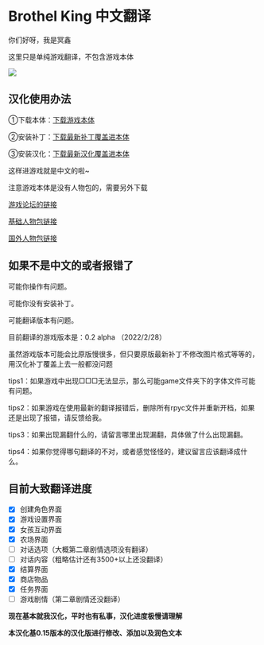 # Brothel King 中文翻译

你们好呀，我是冥鑫

这里只是单纯游戏翻译，不包含游戏本体

![](https://i.ibb.co/Ns8YPD5/image.png)

## 汉化使用办法

①下载本体：[下载游戏本体](https://www.mediafire.com/file/h81k39vblrz5co3/Brothel_King-0.2.zip/file)

②安装补丁：[下载最新补丁覆盖进本体](https://www.mediafire.com/file/nnxnr2pkopkzv2y/game+patch+0.2.zip/file)

③安装汉化：[下载最新汉化覆盖进本体](https://github.com/XyMinxin/Brothel-King-Chinese-Translate/archive/refs/heads/main.zip)

这样进游戏就是中文的啦~

注意游戏本体是没有人物包的，需要另外下载

[游戏论坛的链接](https://henthighschool.net/brothel-king/)

[基础人物包链接](https://www.mediafire.com/file/ms86oyaehplz6pn/basic-girl-pack-020.zip/file)

[国外人物包链接](https://docs.google.com/spreadsheets/d/1tGydEbO0FRsl9eF4SQOYN8r4UwjD1AhtY0DcKFFvuHg/edit#gid=538575808)

## 如果不是中文的或者报错了

可能你操作有问题。

可能你没有安装补丁。

可能翻译版本有问题。

目前翻译的游戏版本是：0.2 alpha （2022/2/28）

虽然游戏版本可能会比原版慢很多，但只要原版最新补丁不修改图片格式等等的，用汉化补丁覆盖上去一般都没问题

tips1：如果游戏中出现□□□无法显示，那么可能game文件夹下的字体文件可能有问题。

tips2：如果游戏在使用最新的翻译报错后，删除所有rpyc文件并重新开档，如果还是出现了报错，请反馈给我。

tips3：如果出现漏翻什么的，请留言哪里出现漏翻，具体做了什么出现漏翻。

tips4：如果你觉得哪句翻译的不对，或者感觉怪怪的，建议留言应该翻译成什么。

## 目前大致翻译进度

- [x] 创建角色界面
- [x] 游戏设置界面
- [x] 女孩互动界面
- [x] 农场界面
- [ ] 对话选项（大概第二章剧情选项没有翻译）
- [ ] 对话内容（粗略估计还有3500+以上还没翻译）
- [x] 结算界面
- [x] 商店物品
- [x] 任务界面
- [ ] 游戏剧情（第二章剧情还没翻译）

**现在基本就我汉化，平时也有私事，汉化进度极慢请理解**

**本汉化基0.15版本的汉化版进行修改、添加以及润色文本**
